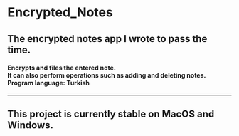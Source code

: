 # Encrypted_Notes

<h2> The encrypted notes app I wrote to pass the time. </h2> 

<h4> Encrypts and files the entered note. <br/>
It can also perform operations such as adding and deleting notes. <br/>
Program language: Turkish </h4>
<hr/>
<h2>This project is currently stable on MacOS and Windows. <br /> <h2 />
